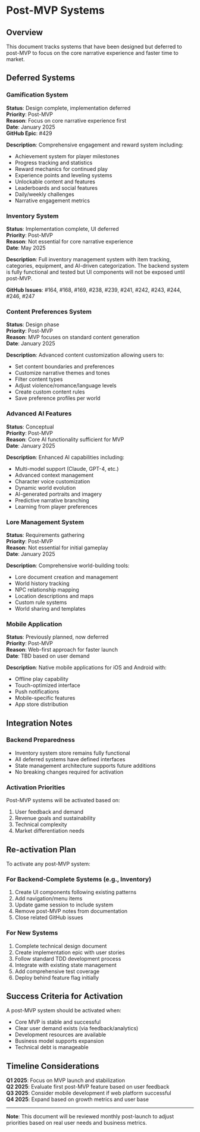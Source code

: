 # Post-MVP Systems

## Overview
This document tracks systems that have been designed but deferred to post-MVP to focus on the core narrative experience and faster time to market.

## Deferred Systems

### Gamification System
**Status**: Design complete, implementation deferred  
**Priority**: Post-MVP  
**Reason**: Focus on core narrative experience first  
**Date**: January 2025  
**GitHub Epic**: #429

**Description**: Comprehensive engagement and reward system including:
- Achievement system for player milestones
- Progress tracking and statistics
- Reward mechanics for continued play
- Experience points and leveling systems
- Unlockable content and features
- Leaderboards and social features
- Daily/weekly challenges
- Narrative engagement metrics

### Inventory System
**Status**: Implementation complete, UI deferred  
**Priority**: Post-MVP  
**Reason**: Not essential for core narrative experience  
**Date**: May 2025  

**Description**: Full inventory management system with item tracking, categories, equipment, and AI-driven categorization. The backend system is fully functional and tested but UI components will not be exposed until post-MVP.

**GitHub Issues**: #164, #168, #169, #238, #239, #241, #242, #243, #244, #246, #247

### Content Preferences System
**Status**: Design phase  
**Priority**: Post-MVP  
**Reason**: MVP focuses on standard content generation  
**Date**: January 2025  

**Description**: Advanced content customization allowing users to:
- Set content boundaries and preferences
- Customize narrative themes and tones
- Filter content types
- Adjust violence/romance/language levels
- Create custom content rules
- Save preference profiles per world

### Advanced AI Features
**Status**: Conceptual  
**Priority**: Post-MVP  
**Reason**: Core AI functionality sufficient for MVP  
**Date**: January 2025  

**Description**: Enhanced AI capabilities including:
- Multi-model support (Claude, GPT-4, etc.)
- Advanced context management
- Character voice customization
- Dynamic world evolution
- AI-generated portraits and imagery
- Predictive narrative branching
- Learning from player preferences

### Lore Management System
**Status**: Requirements gathering  
**Priority**: Post-MVP  
**Reason**: Not essential for initial gameplay  
**Date**: January 2025  

**Description**: Comprehensive world-building tools:
- Lore document creation and management
- World history tracking
- NPC relationship mapping
- Location descriptions and maps
- Custom rule systems
- World sharing and templates

### Mobile Application
**Status**: Previously planned, now deferred  
**Priority**: Post-MVP  
**Reason**: Web-first approach for faster launch  
**Date**: TBD based on user demand  

**Description**: Native mobile applications for iOS and Android with:
- Offline play capability
- Touch-optimized interface
- Push notifications
- Mobile-specific features
- App store distribution

## Integration Notes

### Backend Preparedness
- Inventory system store remains fully functional
- All deferred systems have defined interfaces
- State management architecture supports future additions
- No breaking changes required for activation

### Activation Priorities
Post-MVP systems will be activated based on:
1. User feedback and demand
2. Revenue goals and sustainability
3. Technical complexity
4. Market differentiation needs

## Re-activation Plan

To activate any post-MVP system:

### For Backend-Complete Systems (e.g., Inventory)
1. Create UI components following existing patterns
2. Add navigation/menu items
3. Update game session to include system
4. Remove post-MVP notes from documentation
5. Close related GitHub issues

### For New Systems
1. Complete technical design document
2. Create implementation epic with user stories
3. Follow standard TDD development process
4. Integrate with existing state management
5. Add comprehensive test coverage
6. Deploy behind feature flag initially

## Success Criteria for Activation

A post-MVP system should be activated when:
- Core MVP is stable and successful
- Clear user demand exists (via feedback/analytics)
- Development resources are available
- Business model supports expansion
- Technical debt is manageable

## Timeline Considerations

**Q1 2025**: Focus on MVP launch and stabilization  
**Q2 2025**: Evaluate first post-MVP feature based on user feedback  
**Q3 2025**: Consider mobile development if web platform successful  
**Q4 2025**: Expand based on growth metrics and user base

---

**Note**: This document will be reviewed monthly post-launch to adjust priorities based on real user needs and business metrics.
